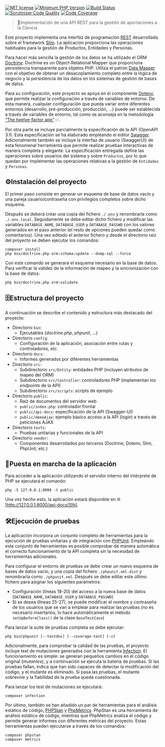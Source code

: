 

[![MIT license](http://img.shields.io/badge/license-MIT-brightgreen.svg)](http://opensource.org/licenses/MIT)
[![Minimum PHP Version](https://img.shields.io/badge/php-%5E8.3-blue.svg)](http://php.net/)
[![Build Status](https://scrutinizer-ci.com/g/FJavierGil/ACiencia/badges/build.png?b=master&s=f78545ddddef6aed3696ab7470c1d48421cee9d1)](https://scrutinizer-ci.com/g/FJavierGil/ACiencia/build-status/master)
[![Scrutinizer Code Quality](https://scrutinizer-ci.com/g/FJavierGil/ACiencia/badges/quality-score.png?b=master&s=ced26a14a5730e2f1b084a9b32db4472b672b60b)](https://scrutinizer-ci.com/g/FJavierGil/ACiencia/?branch=master)
[![Code Coverage](https://scrutinizer-ci.com/g/FJavierGil/ACiencia/badges/coverage.png?b=master&s=342159ea031ef8672005fb2ccb05b3f1a91f0af1)](https://scrutinizer-ci.com/g/FJavierGil/ACiencia/?branch=master)
> 🎯Implementación de una API REST para la gestión de aportaciones a la Ciencia

Este proyecto implementa una interfaz de programación [REST][rest] desarrollada sobre
el framework [Slim][slim]. La aplicación proporciona las operaciones
habituales para la gestión de Productos, Entidades y Personas.

Para hacer más sencilla la gestión de los datos se ha utilizado
el ORM [Doctrine][doctrine]. Doctrine es un Object-Relational Mapper que proporciona
persistencia transparente para objetos PHP. Utiliza el patrón [Data Mapper][dataMapper]
con el objetivo de obtener un desacoplamiento completo entre la lógica de negocio y la
persistencia de los datos en los sistemas de gestión de bases de datos.

Para su configuración, este proyecto se apoya en el componente [Dotenv][dotenv], que
permite realizar la configuración a través de variables de entorno. De esta manera,
cualquier configuración que pueda variar entre diferentes entornos (desarrollo, pre-producción, producción, ...) puede ser establecida
a través de variables de entorno, tal como se aconseja en la metodología [“The twelve-factor app”][12factor] ✅.

Por otra parte se incluye parcialmente la especificación de la API (OpenAPI 3.1). Esta
especificación se ha elaborado empleando el editor [Swagger][swagger]. Adicionalmente 
también se incluye la interfaz de usuario (SwaggerUI) de esta fenomenal herramienta que permite
realizar pruebas interactivas de manera completa y elegante. La especificación entregada
define las operaciones sobre usuarios del sistema y sobre `Productos`, por lo que quedan por implementar las 
operaciones relativas a la gestión de `Entidades` y `Personas`.

## ⚙Instalación del proyecto️

El primer paso consiste en generar un esquema de base de datos vacío y una pareja usuario/contraseña
con privilegios completos sobre dicho esquema.

Después se deberá crear una copia del fichero `./.env` y renombrarla
como `./.env.local`. Seguidamente se debe editar dicho fichero y modificar las variables `DATABASE_NAME`,
`DATABASE_USER` y `DATABASE_PASSWD` con los valores generados en el paso anterior (el resto de opciones
pueden quedar como comentarios). Una vez editado el anterior fichero y desde el directorio raíz del
proyecto se deben ejecutar los comandos:
```
composer install
php bin/doctrine.php orm:schema:update --dump-sql --force
```
Con este comando se generará el esquema necesario en la base de datos. Para verificar la
validez de la información de mapeo y la sincronización con la base de datos:
```
php bin/doctrine.php orm:validate
```

## 🗄️Estructura del proyecto

A continuación se describe el contenido y estructura más destacado del proyecto:

* Directorio `bin`:
    - Ejecutables (*doctrine.php*, *phpunit*, ...)
* Directorio `config`:
    - Configuración de la aplicación, asociación entre rutas y controladores, etc.
* Directorio `docs`:
    - Informes generados por diferentes herramientas
* Directorio `src`:
    - Subdirectorio `src/Entity`: entidades PHP (incluyen atributos de mapeo del ORM)
    - Subdirectorio `src/Controller`: controladores PHP (implementan los _endpoints_ de la API)
    - Subdirectorio `src/scripts`: scripts de ejemplo
* Directorio `public`:
    - Raíz de documentos del servidor web
    - `public/index.php`: controlador frontal
    - `public/api-docs`: especificación de la API (Swagger-UI)
    - `public/demoAjax`: ejemplo básico acceso a la API (login) a través de peticiones AJAX
* Directorio `tests`:
    - Pruebas unitarias y funcionales de la API
* Directorio `vendor`:
    - Componentes desarrollados por terceros (Doctrine, Dotenv, Slim, PhpUnit, etc.)

## 🚀Puesta en marcha de la aplicación

Para acceder a la aplicación utilizando el servidor interno del intérprete
de PHP se ejecutará el comando:

```
php -S 127.0.0.1:8000 -t public
```

Una vez hecho esto, la aplicación estará disponible en 🌐 [http://127.0.0.1:8000/api-docs/][lh].

## 🛠️Ejecución de pruebas

La aplicación incorpora un conjunto completo de herramientas para la ejecución de pruebas 
unitarias y de integración con [PHPUnit][phpunit]. Empleando este conjunto de herramientas
es posible comprobar de manera automática el correcto funcionamiento de la API completa
sin la necesidad de herramientas adicionales.

Para configurar el entorno de pruebas se debe crear un nuevo esquema de bases de datos vacío,
y una copia del fichero `./phpunit.xml.dist` y renombrarla como `./phpunit.xml`.
Después se debe editar este último fichero para asignar los siguientes parámetros:
                                                                            
* Configuración (líneas 18-20) del acceso a la nueva base de datos (`DATABASE_NAME`, `DATABASE_USER`
y `DATABASE_PASSWD`)
* Si se desea (líneas 25-27), se puede modificar el nombre y contraseña de los usuarios que se van
a emplear para realizar las pruebas (no es necesario insertarlos, lo hace automáticamente
el método `setUpBeforeClass()` de la clase `BaseTestCase`)

Para lanzar la suite de pruebas completa se debe ejecutar:
```
php bin/phpunit [--testdox] [--coverage-text] [-v]
```

Adicionalmente, para comprobar la calidad de las pruebas, el proyecto incluye test de mutaciones
generados con la herramienta [Infection][infection].
El funcionamiento es simple: se generan pequeños cambios en el código original (_mutantes_), y a continuación
se ejecuta la batería de pruebas. Si las pruebas fallan, indica que han sido capaces de detectar la modificación
del código, y el mutante es eliminado. Si pasa las pruebas, el mutante sobrevive y la fiabilidad de la prueba
queda cuestionada.

Para lanzar los test de mutaciones se ejecutará:
```
composer infection
```

Por último, también se han añadido un par de herramientas para el análisis estático de código,
[PHPStan][phpstan] y [PhpMetrics][phpmetrics]. PhpStan es una herramienta de análisis estático de código, mientras que
PhpMetrics analiza el código y permite generar informes con diferentes métricas del proyecto.
Estas herramientas pueden ejecutarse a través de los comandos:
```
composer phpstan
composer metrics
```

[dataMapper]: http://martinfowler.com/eaaCatalog/dataMapper.html
[doctrine]: http://docs.doctrine-project.org/projects/doctrine-orm/en/latest/
[dotenv]: https://packagist.org/packages/vlucas/phpdotenv
[infection]: https://infection.github.io/guide/
[jwt]: https://jwt.io/
[lh]: http://127.0.0.1:8000/api-docs/index.html
[monolog]: https://github.com/Seldaek/monolog
[openapi]: https://www.openapis.org/
[phpunit]: http://phpunit.de/manual/current/en/index.html
[rest]: http://www.restapitutorial.com/
[slim]: https://www.slimframework.com/ 
[swagger]: http://swagger.io/
[yaml]: https://yaml.org/
[12factor]: https://www.12factor.net/es/
[phpmetrics]: https://phpmetrics.org/
[phpstan]: https://phpstan.org/

